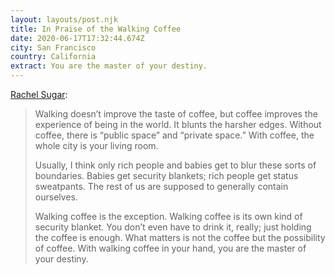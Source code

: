 ```yaml
---
layout: layouts/post.njk
title: In Praise of the Walking Coffee
date: 2020-06-17T17:32:44.674Z
city: San Francisco
country: California
extract: You are the master of your destiny.
---
```


[Rachel Sugar](https://www.grubstreet.com/2020/05/in-praise-of-the-walking-coffee.html):

> Walking doesn’t improve the taste of coffee, but coffee improves the experience of being in the world. It blunts the harsher edges. Without coffee, there is “public space” and “private space.” With coffee, the whole city is your living room.
>
> Usually, I think only rich people and babies get to blur these sorts of boundaries. Babies get security blankets; rich people get status sweatpants. The rest of us are supposed to generally contain ourselves.
>
> Walking coffee is the exception. Walking coffee is its own kind of security blanket. You don’t even have to drink it, really; just holding the coffee is enough. What matters is not the coffee but the possibility of coffee. With walking coffee in your hand, you are the master of your destiny.

